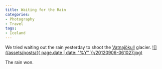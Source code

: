 ```yaml
---
title: Waiting for the Rain
categories:
- Photography
- Travel
tags:
- Iceland
---
```


We tried waiting out the rain yesterday to shoot the [Vatnajökull](http://en.wikipedia.org/wiki/Vatnajökull) glacier.
[![](/assets/posts/{{ page.date | date: "%Y" }}/20120906-061027.jpg)](http://thingelstad.com/s/waiting-for-the-rain/20120906-061027-jpg/img)

The rain won.
